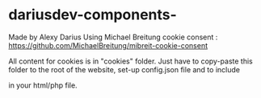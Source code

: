 # dariusdev-components-
Made by Alexy Darius
Using Michael Breitung cookie consent : https://github.com/MichaelBreitung/mibreit-cookie-consent

All content for cookies is in "cookies" folder. Just have to copy-paste this folder to the root of the website, set-up config.json file and to include
<?php include $_SERVER['DOCUMENT_ROOT']. '/cookies/cookie.php'?>
in your html/php file.